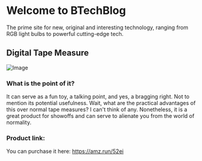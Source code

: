 # Welcome to BTechBlog
The prime site for new, original and interesting technology, ranging from RGB light bulbs to powerful cutting-edge tech.
## Digital Tape Measure
![Image](https://m.media-amazon.com/images/I/61JTuFhGUbL._AC_SL1200_.jpg)
### What is the point of it?
It can serve as a fun toy, a talking point, and yes, a bragging right. Not to mention its potential usefulness. Wait, what are the practical advantages of this over normal tape measures? I can't think of any. Nonetheless, it is a great product for showoffs and can serve to alienate you from the world of normality.
### Product link:
You can purchase it here: https://amz.run/52ei
